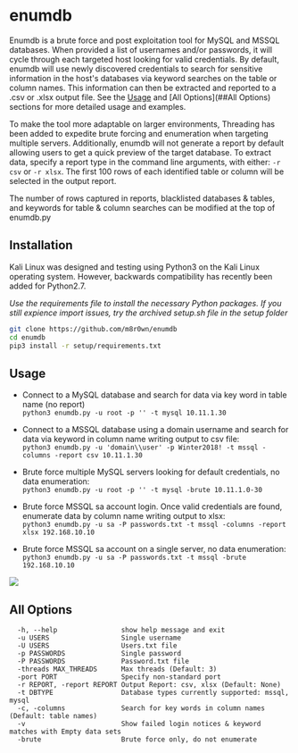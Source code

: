 # enumdb
Enumdb is a brute force and post exploitation tool for MySQL and MSSQL databases. When provided a list of usernames and/or passwords, it will cycle through each targeted host looking for valid credentials. By default, enumdb will use newly discovered credentials to search for sensitive information in the host's databases via keyword searches on the table or column names. This information can then be extracted and reported to a .csv or .xlsx output file. See the [Usage](##Usage) and [All Options](##All Options) sections for more detailed usage and examples.

To make the tool more adaptable on larger environments, Threading has been added to expedite brute forcing and enumeration when targeting multiple servers. Additionally, enumdb will not generate a report by default allowing users to get a quick preview of the target database. To extract data, specify a report type in the command line arguments, with either: ```-r csv``` or ```-r xlsx```. The first 100 rows of each identified table or column will be selected in the output report. 

The number of rows captured in reports, blacklisted databases & tables, and keywords for table & column searches can be modified at the top of enumdb.py

## Installation
Kali Linux was designed and testing using Python3 on the Kali Linux operating system. However, backwards compatibility has recently been added for Python2.7.

*Use the requirements file to install the necessary Python packages. If you still expience import issues, try the archived setup.sh file in the setup folder*
```bash
git clone https://github.com/m8r0wn/enumdb
cd enumdb
pip3 install -r setup/requirements.txt
``````

## Usage
* Connect to a MySQL database and search for data via key word in table name (no report)<br>
`python3 enumdb.py -u root -p '' -t mysql 10.11.1.30`

* Connect to a MSSQL database using a domain username and search for data via keyword in column name writing output to csv file:<br>
`python3 enumdb.py -u 'domain\\user' -p Winter2018! -t mssql -columns -report csv 10.11.1.30`

* Brute force multiple MySQL servers looking for default credentials, no data enumeration:<br>
`python3 enumdb.py -u root -p '' -t mysql -brute 10.11.1.0-30`

* Brute force MSSQL sa account login. Once valid credentials are found, enumerate data by column name writing output to xlsx:<br>
`python3 enumdb.py -u sa -P passwords.txt -t mssql -columns -report xlsx 192.168.10.10`

* Brute force MSSQL sa account on a single server, no data enumeration:<br>
`python3 enumdb.py -u sa -P passwords.txt -t mssql -brute 192.168.10.10`

![](https://user-images.githubusercontent.com/13889819/35242124-ad8e3d9e-ff86-11e7-8f50-bfe2f20160cd.gif)

## All Options
      -h, --help                show help message and exit
      -u USERS                  Single username
      -U USERS                  Users.txt file
      -p PASSWORDS              Single password
      -P PASSWORDS              Password.txt file
      -threads MAX_THREADS      Max threads (Default: 3)
      -port PORT                Specify non-standard port
      -r REPORT, -report REPORT Output Report: csv, xlsx (Default: None)
      -t DBTYPE                 Database types currently supported: mssql, mysql
      -c, -columns              Search for key words in column names (Default: table names)
      -v                        Show failed login notices & keyword matches with Empty data sets
      -brute                    Brute force only, do not enumerate


